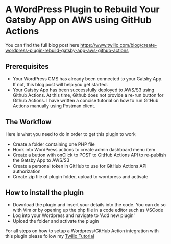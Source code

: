 # A WordPress Plugin to Rebuild Your Gatsby App on AWS using GitHub Actions

You can find the full blog post here https://www.twilio.com/blog/create-wordpress-plugin-rebuild-gatsby-app-aws-github-actions

## Prerequisites

* Your WordPress CMS has already been connected to your Gatsby App. If not, this blog post will help you get started.
* Your Gatsby App has been successfully deployed to AWS/S3 using Github Actions. At this time, Github does not provide a re-run button for Github Actions. I have written a concise tutorial on how to run GitHub Actions manually using Postman client.

## The Workflow

Here is what you need to do in order to get this plugin to work

* Create a folder containing one PHP file
* Hook into WordPress actions to create admin dashboard menu item
* Create a button with onClick to POST to GitHub Actions API to re-publish the Gatsby App to AWS/S3
* Create a personal token in GitHub to use for GitHub Actions API authorization
* Create zip file of plugin folder, upload to wordpress and activate

## How to install the plugin

* Download the plugin and insert your details into the code. You can do so with Vim or by opening up the php file in a code editor such as VSCode
* Log into your Wordpress and navigate to 'Add new plugin'
* Upload the folder and activate the plugin

For all steps on how to setup a Wordpress/GitHub Action integration with this plugin please follow my [Twilio Tutorial](https://www.twilio.com/blog/create-wordpress-plugin-rebuild-gatsby-app-aws-github-actions)
